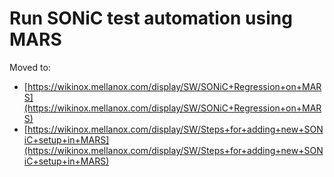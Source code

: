 # Run SONiC test automation using MARS

Moved to:
* [https://wikinox.mellanox.com/display/SW/SONiC+Regression+on+MARS](https://wikinox.mellanox.com/display/SW/SONiC+Regression+on+MARS)
* [https://wikinox.mellanox.com/display/SW/Steps+for+adding+new+SONiC+setup+in+MARS](https://wikinox.mellanox.com/display/SW/Steps+for+adding+new+SONiC+setup+in+MARS)
